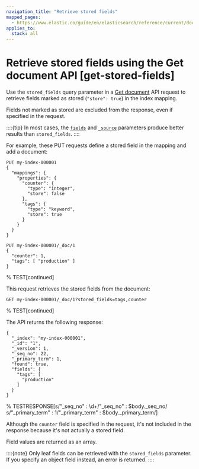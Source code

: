 ```yaml
---
navigation_title: "Retrieve stored fields"
mapped_pages:
  - https://www.elastic.co/guide/en/elasticsearch/reference/current/docs-get.html
applies_to:
  stack: all
---
```


# Retrieve stored fields using the Get document API [get-stored-fields]

Use the `stored_fields` query parameter in a [Get document](https://www.elastic.co/docs/api/doc/elasticsearch/operation/operation-get) API request to retrieve fields marked as stored (`"store": true`) in the index mapping.

Fields not marked as stored are excluded from the response, even if specified in the request.

::::{tip}
In most cases, the [`fields`](retrieve-selected-fields.md#search-fields-param) and [`_source`](retrieve-selected-fields.md#source-filtering) parameters produce better results than `stored_fields`.
::::

For example, these PUT requests define a stored field in the mapping and add a document:

```console
PUT my-index-000001
{
  "mappings": {
    "properties": {
      "counter": {
        "type": "integer",
        "store": false
      },
      "tags": {
        "type": "keyword",
        "store": true
      }
    }
  }
}
```

```console
PUT my-index-000001/_doc/1
{
  "counter": 1,
  "tags": [ "production" ]
}
```
% TEST[continued]

This request retrieves the stored fields from the document:

```console
GET my-index-000001/_doc/1?stored_fields=tags,counter
```
% TEST[continued]

The API returns the following response:

```console-result
{
  "_index": "my-index-000001",
  "_id": "1",
  "_version": 1,
  "_seq_no": 22,
  "_primary_term": 1,
  "found": true,
  "fields": {
    "tags": [
      "production"
    ]
  }
}
```
% TESTRESPONSE[s/"_seq_no" : \d+/"_seq_no" : $body._seq_no/ s/"_primary_term" : 1/"_primary_term" : $body._primary_term/]

Although the `counter` field is specified in the request, it's not included in the response because it's not actually a stored field.

Field values are returned as an array.

::::{note}
Only leaf fields can be retrieved with the `stored_fields` parameter. If you specify an object field instead, an error is returned.
::::


